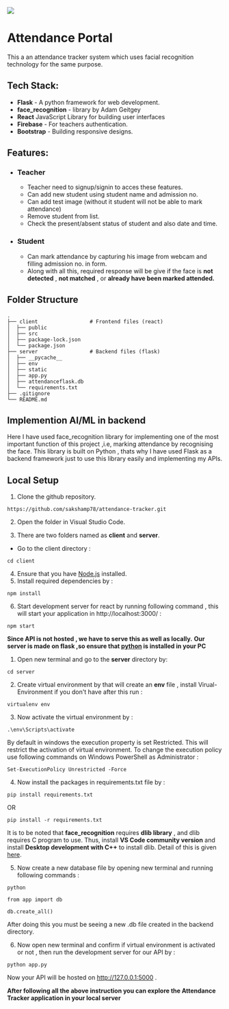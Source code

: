 <img src="https://user-images.githubusercontent.com/78557330/170858525-6e89b393-7e02-4615-9a88-7d9b2c0fa94e.png">

# Attendance Portal
This a an attendance tracker system which uses facial recognition technology for the same purpose.

## Tech Stack:
- **Flask** - A python framework for web development.
- **face_recognition** - library by Adam Geitgey
- **React** JavaScript Library for building user interfaces
- **Firebase** - For teachers authentication.
- **Bootstrap** - Building responsive designs.

## Features:

- ### Teacher
    - Teacher need to signup/signin to acces these features.
    - Can add new student using student name and admission no.
    - Can add test image (without it student will not be able to mark attendance)
    - Remove student from list.
    - Check the present/absent status of student and also date and time.
- ### Student
    - Can mark attendance by capturing his image from webcam and filling admission no. in form.
    - Along with all this, required response will be give if the face is **not detected** , **not matched** , or **already have been marked attended.**
## Folder Structure
    .
    ├── client                 # Frontend files (react)
    │  ├── public          
    │  ├── src         
    │  ├── package-lock.json         
    │  └── package.json              
    ├── server                 # Backend files (flask)
    │  ├── __pycache__          
    │  ├── env         
    │  ├── static         
    │  ├── app.py              
    │  ├── attendanceflask.db         
    │  └── requirements.txt
    ├── .gitignore
    └── README.md

## Implemention AI/ML in backend
Here I have used face_recognition library for implementing one of the most important function of this project ,i.e, marking attendance by recognising the face. This library is built on Python , thats why I have used Flask as a backend framework just to use this library easily and implementing my APIs.

## Local Setup
1. Clone the github repository.
```
https://github.com/sakshamp78/attendance-tracker.git 
```
2. Open the folder in Visual Studio Code.

3. There are two folders named as **client** and **server**.
- Go to the client directory :
```
cd client
```
4. Ensure that you have [Node.js](https://nodejs.org/en/) installed.
5. Install required dependencies by :
```
npm install
```
6. Start development server for react by running following command , this will start your application in http://localhost:3000/ :
```
npm start
```
**Since API is not hosted , we have to serve this as well as locally.**
**Our server is made on flask ,so ensure that [python](https://www.python.org/downloads/) is installed in your PC**
1. Open new terminal and go to the **server** directory by:
```
cd server
```
2. Create virtual environment by that will create an **env** file , install Virual-Environment if you don't have after this run :
```
virtualenv env
```
3. Now activate the virtual environment by :
```
.\env\Scripts\activate
```
By default in windows the execution property is set Restricted. This will restrict the activation of virtual environment. To change the execution policy use following commands on  Windows PowerShell as Administrator :
```
Set-ExecutionPolicy Unrestricted -Force
```
4. Now install the packages in requirements.txt file by :
```
pip install requirements.txt
```
OR
```
pip install -r requirements.txt
```
It is to be noted that **face_recognition** requires **dlib library** , and dlib requires C program to use.
Thus, install **VS Code community version** and install **Desktop development with C++** to install dlib. Detail of this is given [here](https://medium.com/analytics-vidhya/how-to-install-dlib-library-for-python-in-windows-10-57348ba1117f#:~:text=Now%20we%20can%20install%20dlib,need%20to%20install%20CMake%20library.&text=Then%2C%20you%20can%20install%20dlib%20library%20using%20pip%20install%20.&text=After%20passing%20enter%2C%20you%20laptop,run%20the%20C%2C%20C%2B%2B%20Compiler.).

5. Now create a new database file by opening new terminal and running following commands :
```
python
```
```
from app import db
```
```
db.create_all()
```
After doing this you must be seeing a new .db file created in the backend directory.

6. Now open new terminal and confirm if virtual environment is activated or not , then run the development server for our API by :
```
python app.py
```
Now your API will be hosted on http://127.0.0.1:5000 .

**After following all the above instruction you can explore the Attendance Tracker application in your local server**
<p float="left">

</p>

